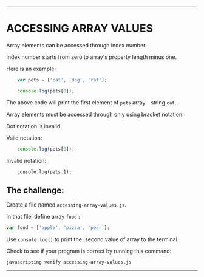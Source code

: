 ---

# ACCESSING ARRAY VALUES

Array elements can be accessed through index number.

Index number starts from zero to array's property length minus one.

Here is an example:


```js
	var pets = ['cat', 'dog', 'rat'];

	console.log(pets[0]);
```

The above code will print the first element of `pets` array - string `cat`.

Array elements must be accessed through only using bracket notation.

Dot notation is invalid.

Valid notation:

```js
	console.log(pets[0]);
```

Invalid notation:
```
	console.log(pets.1);
```

## The challenge:

Create a file named `accessing-array-values.js`.

In that file, define array `food` :
```js 
var food = ['apple', 'pizza', 'pear'];
```


Use `console.log()` to print the `second value of array to the terminal.

Check to see if your program is correct by running this command:

`javascripting verify accessing-array-values.js`

---